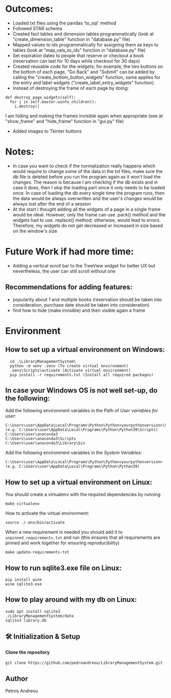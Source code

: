 # Outcomes:
- Loaded txt files using the pandas 'to_sql' method
- Followed STAR schema
- Created fact tables and dimension tables programmatically (look at "create_dimension_table" function in "database.py" file)
- Mapped values to ids programmatically for assigning them as keys to tables (look at "map_vals_to_ids" function in "database.py" file)
- Set expiration dates to people that reserve or checkout a book (reservation can last for 10 days while checkout for 30 days)
- Created reusable code for the widgets; for example, the two buttons on the bottom of each page, "Go Back" and "Submit" can be added by calling the "create_bottom_button_widgets" function, same applies for the entry and label widgets ("create_label_entry_widgets" function).
- Instead of destroying the frame of each page by doing:
```
def destroy_page_widgets(self):
  for i in self.master.winfo_children():
    i.destroy()
```
I am hiding and making the frames invisible again when appropriate (see at "show_frame" and "hide_frame" function in "gui.py" file)
- Added images to Tkinter buttons


# Notes:
- In case you want to check if the normalization really happens which would require to change some of the data in the txt files; make sure the db file is deleted
before you run the program again as it won't load the changes. The reason is because I am checking if the db exists and in case it does,
then I skip the loading part since it only needs to be loaded once. In case of loading the db every single time the program runs, then the data would be always overwritten and the user's changes would be always lost after the end of a session
- At the start I thought adding all the widgets of a page in a single frame would be ideal. However, only the frame can use .pack() method and the widgets had to use .replace() method; otherwise, would lead to errors. Therefore, my widgets do not get decreased or increased in size based on the window's size


# Future Work if had more time:
- Adding a vertical scroll bar to the TreeView widget for better UX but nevertheless, the user can still scroll without one

## Recommendations for adding features:
- popularity about 1 and multiple books (reservation should be taken into consideration, purchase date should be taken into consideration)
- find how to hide (make invisible) and then visible again a frame


# Environment
## How to set up a virtual environment on Windows:
```
  cd .\LibraryManagementSystem\
  python -m venv .venv (To create virtual environment)
  .venv\Scripts\activate (Activate virtual environment)
  pip install -r requirements.txt (Install all required packages)
```

## In case your Windows OS is not well set-up, do the following:
Add the following environment variables in the Path of *User variables for user*:
```
C:\Users\user\AppData\Local\Programs\Python\Python<yourpythonversion>\Scripts  (e.g. C:\Users\user\AppData\Local\Programs\Python\Python39\Scripts)
C:\Users\user\anaconda3
C:\Users\user\anaconda3\Scripts
C:\Users\user\anaconda3\Library\bin
```

Add the following environment variables in the *System Variables*:
```
C:\Users\user\AppData\Local\Programs\Python\Python<yourpythonversion>  (e.g. C:\Users\user\AppData\Local\Programs\Python\Python39)
```

## How to set up a virtual environment on Linux:
You should create a virtualenv with the required dependencies by running
```
make virtualenv
```

How to activate the virtual environment:
```
source ./.env/bin/activate
```

When a new requirement is needed you should add it to `unpinned_requirements.txt` and run
(this ensures that all requirements are pinned and work together for ensuring reproducibility)
```
make update-requirements-txt
```

## How to run sqlite3.exe file on Linux:
```
pip install wine
wine sqlite3.exe
```

## How to play around with my db on Linux:
```
sudo apt install sqlite3
./LibraryManagementSystem/data
sqlite3 library.db
```


## 🛠 Initialization & Setup
#### Clone the repository
    git clone https://github.com/pedroandreou/LibraryManagementSystem.git


## Author
Petros Andreou
